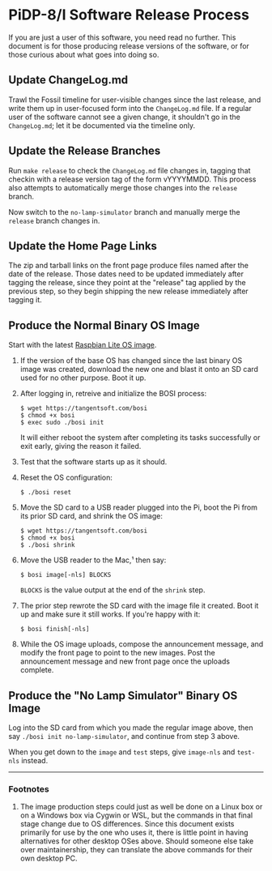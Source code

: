 # PiDP-8/I Software Release Process

If you are just a user of this software, you need read no further. This
document is for those producing release versions of the software, or for
those curious about what goes into doing so.


## Update ChangeLog.md

Trawl the Fossil timeline for user-visible changes since the last
release, and write them up in user-focused form into the `ChangeLog.md`
file. If a regular user of the software cannot see a given change, it
shouldn't go in the `ChangeLog.md`; let it be documented via the
timeline only.


## Update the Release Branches

Run `make release` to check the `ChangeLog.md` file changes in, tagging
that checkin with a release version tag of the form vYYYYMMDD.  This
process also attempts to automatically merge those changes into the
`release` branch.

Now switch to the `no-lamp-simulator` branch and manually merge the
`release` branch changes in.


## Update the Home Page Links

The zip and tarball links on the front page produce files named after
the date of the release. Those dates need to be updated immediately
after tagging the release, since they point at the "release" tag applied
by the previous step, so they begin shipping the new release immediately
after tagging it.


## Produce the Normal Binary OS Image

Start with the latest [Raspbian Lite OS image][os].

1.  If the version of the base OS has changed since the last binary OS
    image was created, download the new one and blast it onto an SD card
    used for no other purpose. Boot it up.

2.  After logging in, retreive and initialize the BOSI process:

        $ wget https://tangentsoft.com/bosi
		$ chmod +x bosi
		$ exec sudo ./bosi init
 
    It will either reboot the system after completing its tasks
    successfully or exit early, giving the reason it failed.

3.  Test that the software starts up as it should.

4.  Reset the OS configuration:

        $ ./bosi reset

5.  Move the SD card to a USB reader plugged into the Pi, boot the Pi
    from its prior SD card, and shrink the OS image:

        $ wget https://tangentsoft.com/bosi
		$ chmod +x bosi
        $ ./bosi shrink

6.  Move the USB reader to the Mac,¹ then say:

        $ bosi image[-nls] BLOCKS

    `BLOCKS` is the value output at the end of the `shrink` step.

7.  The prior step rewrote the SD card with the image file it created.
    Boot it up and make sure it still works.  If you're happy with it:

        $ bosi finish[-nls]

8.  While the OS image uploads, compose the announcement message, and
    modify the front page to point to the new images.  Post the
    announcement message and new front page once the uploads complete.

[os]: https://www.raspberrypi.org/downloads/raspbian/


## Produce the "No Lamp Simulator" Binary OS Image

Log into the SD card from which you made the regular image above, then
say `./bosi init no-lamp-simulator`, and continue from step 3 above.

When you get down to the `image` and `test` steps, give `image-nls` and
`test-nls` instead.


----------------------

### Footnotes

1.  The image production steps could just as well be done on a Linux box
    or on a Windows box via Cygwin or WSL, but the commands in that
    final stage change due to OS differences.  Since this document
    exists primarily for use by the one who uses it, there is little
    point in having alternatives for other desktop OSes above.  Should
    someone else take over maintainership, they can translate the above
    commands for their own desktop PC.
